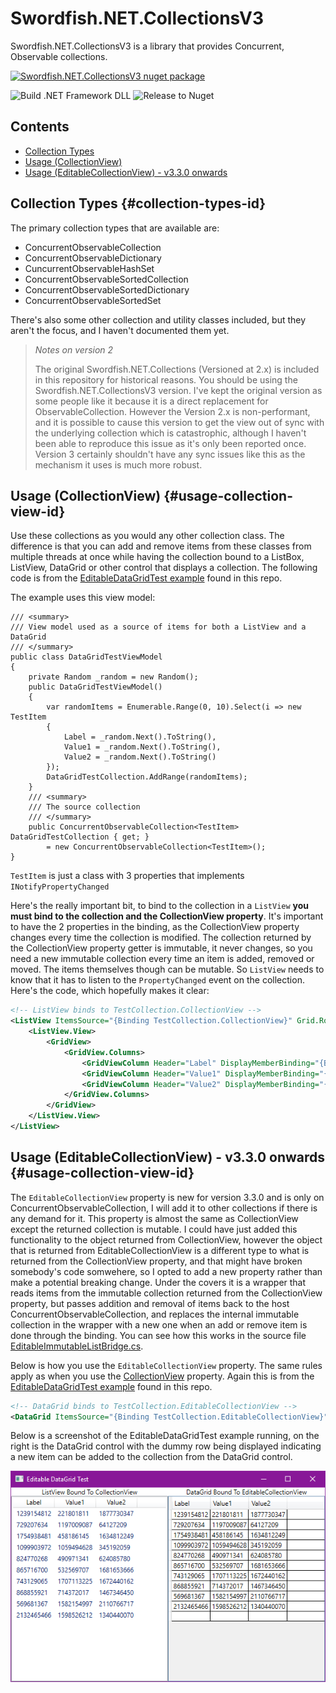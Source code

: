# Swordfish.NET.CollectionsV3

Swordfish.NET.CollectionsV3 is a library that provides Concurrent, Observable collections.


[![Swordfish.NET.CollectionsV3 nuget package](https://img.shields.io/nuget/v/Swordfish.NET.CollectionsV3.svg?style=flat&label=NuGet%20Swordfish.NET.CollectionsV3)](https://www.nuget.org/packages/Swordfish.NET.CollectionsV3)

![Build .NET Framework DLL](https://github.com/stewienj/SwordfishCollections/workflows/Build%20.NET%20Framework%20DLL/badge.svg)
![Release to Nuget](https://github.com/stewienj/SwordfishCollections/workflows/Release%20to%20Nuget/badge.svg)

## Contents

- [Collection Types](#collection-types-id)
- [Usage (CollectionView)](#usage-collection-view-id)
- [Usage (EditableCollectionView) - v3.3.0 onwards](#usage-collection-view-id)

## Collection Types {#collection-types-id}

The primary collection types that are available are:

- ConcurrentObservableCollection
- ConcurrentObservableDictionary
- CuncurrentObservableHashSet
- ConcurrentObservableSortedCollection
- ConcurrentObservableSortedDictionary
- ConcurrentObservableSortedSet

There's also some other collection and utility classes included, but they aren't the focus, and I haven't documented
them yet.

> 
> *Notes on version 2*
> 
> The original Swordfish.NET.Collections (Versioned at 2.x) is included in this repository for historical reasons.
> You should be using the Swordfish.NET.CollectionsV3 version. I've kept the original version as
> some people like it because it is a direct replacement for ObservableCollection. However the
> Version 2.x is non-performant, and it is possible to cause this version to
> get the view out of sync with the underlying collection which is catastrophic, although 
> I haven't been able to reproduce this issue as it's only been reported once. Version 3 certainly
> shouldn't have any sync issues like this as the mechanism it uses is much more robust.


## Usage (CollectionView) {#usage-collection-view-id}

Use these collections as you would any other collection class. The difference is that you can add and
remove items from these classes from multiple threads at once while having the collection bound to a
ListBox, ListView, DataGrid or other control that displays a collection. The following code is from the
[EditableDataGridTest example](ExamplesAndTests\EditableDataGridTest) found in this repo.

The example uses this view model:

```CSharp
/// <summary>
/// View model used as a source of items for both a ListView and a DataGrid
/// </summary>
public class DataGridTestViewModel
{
    private Random _random = new Random();
    public DataGridTestViewModel()
    {
        var randomItems = Enumerable.Range(0, 10).Select(i => new TestItem
        {
            Label = _random.Next().ToString(),
            Value1 = _random.Next().ToString(),
            Value2 = _random.Next().ToString()
        });
        DataGridTestCollection.AddRange(randomItems);
    }
    /// <summary>
    /// The source collection
    /// </summary>
    public ConcurrentObservableCollection<TestItem> DataGridTestCollection { get; }
        = new ConcurrentObservableCollection<TestItem>();
}
```

`TestItem` is just a class with 3 properties that implements `INotifyPropertyChanged`

Here's the really important bit, to bind to the collection in a `ListView` **you must bind
to the collection and the CollectionView property**. It's important to have the 2 properties in the
binding, as the CollectionView property changes every time the collection is modified. The collection
returned by the CollectionView property getter is immutable, it never changes, so you need a new
immutable collection every time an item is added, removed or moved. The items themselves though
can be mutable. So `ListView` needs to know that it has to listen to the `PropertyChanged` event
on the collection. Here's the code, which hopefully makes it clear:

```xml
<!-- ListView binds to TestCollection.CollectionView -->
<ListView ItemsSource="{Binding TestCollection.CollectionView}" Grid.Row="1" Grid.Column="0" >
    <ListView.View>
        <GridView>
            <GridView.Columns>
                <GridViewColumn Header="Label" DisplayMemberBinding="{Binding Label}"/>
                <GridViewColumn Header="Value1" DisplayMemberBinding="{Binding Value1}"/>
                <GridViewColumn Header="Value2" DisplayMemberBinding="{Binding Value2}"/>
            </GridView.Columns>
        </GridView>
    </ListView.View>
</ListView>
```

## Usage (EditableCollectionView) - v3.3.0 onwards {#usage-collection-view-id}

The `EditableCollectionView` property is new for version 3.3.0 and is only on
ConcurrentObservableCollection, I will add it to other collections if there is any
demand for it. This property is almost the same as CollectionView except the
returned collection is mutable. I could have just added this functionality to the
object returned from CollectionView, however the object that is returned from EditableCollectionView
is a different type to what is returned from the CollectionView property, and that might have
broken somebody's code somwehere, so I opted to add a new property rather than make a
potential breaking change. Under the covers it is a wrapper that reads
items from the immutable collection returned from the CollectionView property, but
passes addition and removal of items back to the host ConcurrentObservableCollection,
and replaces the internal immutable collection in the wrapper with a new one when
an add or remove item is done through the binding. You can see how this works in
the source file
[EditableImmutableListBridge.cs](Swordfish.NET.CollectionsV3\EditableBridges\EditableImmutableListBridge.cs).

Below is how you use the ```EditableCollectionView``` property. The same rules
apply as when you use the [CollectionView](#usage-collection-view-id) property. Again
this is from the [EditableDataGridTest example](ExamplesAndTests\EditableDataGridTest)
found in this repo.

```xml
<!-- DataGrid binds to TestCollection.EditableCollectionView -->
<DataGrid ItemsSource="{Binding TestCollection.EditableCollectionView}" AutoGenerateColumns="True" Grid.Row="1" Grid.Column="1" />
```

Below is a screenshot of the EditableDataGridTest example running, on the right is
the DataGrid control with the dummy row being displayed indicating a new item can be
added to the collection from the DataGrid control.

![Screenshot of the EditableDataGridTest example](Documentation\EditableDataGridTestScreenshot.png)
